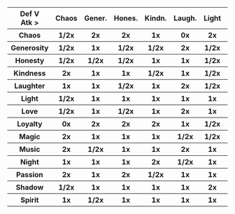 <table>
  <tr>
    <th>Def V<br>Atk &gt;</th>
    <th>Chaos</th>
    <th>Gener.</th>
    <th>Hones.</th>
    <th>Kindn.</th>
    <th>Laugh.</th>
    <th>Light</th>
    <th>Love</th>
    <th>Loyal.</th>
    <th>Magic</th>
    <th>Music</th>
    <th>Night</th>
    <th>Pass.</th>
    <th>Shad.</th>
    <th>Spirit</th>
  </tr>
  <tr>
    <th>Chaos</th>
    <th>1/2x</th>
    <th>2x</th>
    <th>2x</th>
    <th>1x</th>
    <th>0x</th>
    <th>2x</th>
    <th>1/2x</th>
    <th>2x</th>
    <th>1/2x</th>
    <th>2x</th>
    <th>1/2x</th>
    <th>1x</th>
    <th>1/2x</th>
    <th>1/2x</th>
  </tr>
  <tr>
    <th>Generosity</th>
    <th>1/2x</th>
    <th>1x</th>
    <th>1/2x</th>
    <th>1/2x</th>
    <th>2x</th>
    <th>1/2x</th>
    <th>2x</th>
    <th>1x</th>
    <th>1x</th>
    <th>2x</th>
    <th>1x</th>
    <th>1x</th>
    <th>1/2x</th>
    <th>1x</th>
  </tr>
  <tr>
    <th>Honesty</th>
    <th>1/2x</th>
    <th>1/2x</th>
    <th>1/2x</th>
    <th>1x</th>
    <th>1x</th>
    <th>1/2x</th>
    <th>2x</th>
    <th>2x</th>
    <th>2x</th>
    <th>1x</th>
    <th>1x</th>
    <th>1/2x</th>
    <th>1/2x</th>
    <th>1x</th>
  </tr>
  <tr>
    <th>Kindness</th>
    <th>2x</th>
    <th>1x</th>
    <th>1x</th>
    <th>1/2x</th>
    <th>1x</th>
    <th>1/2x</th>
    <th>1x</th>
    <th>1x</th>
    <th>1x</th>
    <th>1x</th>
    <th>1/2x</th>
    <th>2x</th>
    <th>1/2x</th>
    <th>1x</th>
  </tr>
  <tr>
    <th>Laughter</th>
    <th>1x</th>
    <th>1x</th>
    <th>1/2x</th>
    <th>1x</th>
    <th>2x</th>
    <th>1/2x</th>
    <th>1x</th>
    <th>1x</th>
    <th>2x</th>
    <th>1x</th>
    <th>2x</th>
    <th>1x</th>
    <th>1/2x</th>
    <th>1/2x</th>
  </tr>
  <tr>
    <th>Light</th>
    <th>1/2x</th>
    <th>1x</th>
    <th>1x</th>
    <th>1x</th>
    <th>1x</th>
    <th>1x</th>
    <th>1x</th>
    <th>1x</th>
    <th>1x</th>
    <th>1x</th>
    <th>2x</th>
    <th>1x</th>
    <th>1/2x</th>
    <th>1x</th>
  </tr>
  <tr>
    <th>Love</th>
    <th>1/2x</th>
    <th>1x</th>
    <th>1/2x</th>
    <th>1x</th>
    <th>2x</th>
    <th>1x</th>
    <th>1/2x</th>
    <th>1x</th>
    <th>1/2x</th>
    <th>1x</th>
    <th>1x</th>
    <th>1/2x</th>
    <th>2x</th>
    <th>1x</th>
  </tr>
  <tr>
    <th>Loyalty</th>
    <th>0x</th>
    <th>2x</th>
    <th>2x</th>
    <th>2x</th>
    <th>1x</th>
    <th>1/2x</th>
    <th>1x</th>
    <th>1x</th>
    <th>1x</th>
    <th>1x</th>
    <th>1x</th>
    <th>2x</th>
    <th>1/2x</th>
    <th>1x</th>
  </tr>
  <tr>
    <th>Magic</th>
    <th>2x</th>
    <th>1x</th>
    <th>1x</th>
    <th>1x</th>
    <th>1/2x</th>
    <th>1/2x</th>
    <th>1x</th>
    <th>2x</th>
    <th>1/2x</th>
    <th>1x</th>
    <th>1x</th>
    <th>2x</th>
    <th>1/2x</th>
    <th>1x</th>
  </tr>
  <tr>
    <th>Music</th>
    <th>2x</th>
    <th>1/2x</th>
    <th>1x</th>
    <th>1x</th>
    <th>2x</th>
    <th>1x</th>
    <th>1x</th>
    <th>1x</th>
    <th>1x</th>
    <th>1/2x</th>
    <th>1/2x</th>
    <th>2x</th>
    <th>2x</th>
    <th>1x</th>
  </tr>
  <tr>
    <th>Night</th>
    <th>1x</th>
    <th>1x</th>
    <th>1x</th>
    <th>2x</th>
    <th>1/2x</th>
    <th>1x</th>
    <th>1x</th>
    <th>1/2x</th>
    <th>1x</th>
    <th>2x</th>
    <th>1/2x</th>
    <th>1x</th>
    <th>1x</th>
    <th>1x</th>
  </tr>
  <tr>
    <th>Passion</th>
    <th>2x</th>
    <th>1x</th>
    <th>2x</th>
    <th>1/2x</th>
    <th>1x</th>
    <th>1x</th>
    <th>2x</th>
    <th>1/2x</th>
    <th>1x</th>
    <th>1x</th>
    <th>1/2x</th>
    <th>1x</th>
    <th>2x</th>
    <th>2x</th>
  </tr>
  <tr>
    <th>Shadow</th>
    <th>1/2x</th>
    <th>1x</th>
    <th>1x</th>
    <th>1x</th>
    <th>1x</th>
    <th>2x</th>
    <th>0x</th>
    <th>1x</th>
    <th>1/2x</th>
    <th>1/2x</th>
    <th>1/2x</th>
    <th>2x</th>
    <th>1x</th>
    <th>2x</th>
  </tr>
  <tr>
    <th>Spirit</th>
    <th>1x</th>
    <th>1/2x</th>
    <th>1x</th>
    <th>1x</th>
    <th>1x</th>
    <th>1x</th>
    <th>1/2x</th>
    <th>1x</th>
    <th>2x</th>
    <th>1/2x</th>
    <th>2x</th>
    <th>1x</th>
    <th>1x</th>
    <th>2x</th>
  </tr>
</table>
